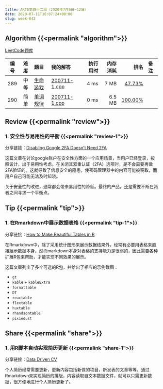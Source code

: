 ```yaml
---
title: ARTS第四十二周（2020年7月6日~12日）
date: 2020-07-11T10:07:24+08:00
slug: week-042
---
```


## Algorithm {{<permalink "algorithm">}}

[LeetCode题库](https://leetcode-cn.com/problemset/all/)

| 编号 | 难度 | 题目 | 我的解答 | 执行用时 | 内存消耗 | 排名 | 备注 |
|:----:|:----:|:-----|:---------|---------:|---------:|-----:|:-----|
| 289 | 中等 | [生命游戏](https://leetcode-cn.com/problems/game-of-life/) | [200711-1.cpp](https://github.com/yanlinlin82/leetcode/blob/master/00289_game-of-life/200711-1.cpp) | 4 ms | 7 MB | [47.73%](https://leetcode-cn.com/submissions/detail/86693681/) |  |
| 290 | 简单 | [单词规律](https://leetcode-cn.com/problems/word-pattern/) | [200711-1.cpp](https://github.com/yanlinlin82/leetcode/blob/master/00290_word-pattern/200711-1.cpp) | 0 ms | 6.5 MB | [100.00%](https://leetcode-cn.com/submissions/detail/86700946/) |  |

## Review {{<permalink "review">}}

### 1. 安全性与易用性的平衡 {{<permalink "review-1">}}

分享链接：[Disabling Google 2FA Doesn't Need 2FA](https://www.infoq.com/news/2020/07/google-password-2fa-woes/)

这篇文章在讨论google账户在安全性方面的一个应用场景，当用户已经登录，按照设计，出于易用性考虑，在关闭其双重认证（2FA）选项时，是不会需要再做2FA验证的。这就导致了信息安全的隐患，使密码管理器中的内容可能被窃取，而用户自己可能无法及时知晓。

关于安全性的改进，通常都会带来易用性的降低。最终的产品，还是需要不断在两者之间寻求一个平衡点。

## Tip {{<permalink "tip">}}

### 1. 在Rmarkdown中展示数据表格 {{<permalink "tip-1">}}

分享链接：[How to Make Beautiful Tables in R](https://rfortherestofus.com/2019/11/how-to-make-beautiful-tables-in-r/)

在Rmarkdown中，除了采用统计图形来展示数据结果外，经常有必要用表格来直接展示数据本身。然而markdown本身对表格的支持能力是很弱的，因此需要各种扩展R包来帮助，才能实现不同效果的展示。

这篇文章列出了多个可选的R包，并给出了相应的示例截图：

* `gt`
* `kable` + `kableExtra`
* `formattable`
* `DT`
* `reactable`
* `flextable`
* `huxtable`
* `rhandsontable`
* `pixiedust`

## Share {{<permalink "share">}}

### 1. 用R脚本自动实现简历更新 {{<permalink "share-1">}}

分享链接：[Data Driven CV](http://nickstrayer.me/datadrivencv/)

个人简历经常需要更新，更新内容包括新做的项目，新发表的文章等等。通过Rmarkdown来实现简历的排版，内容读取自文本数据文件，就可以只需更新数据，很方便地进行个人简历更新了。
